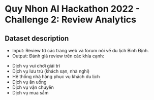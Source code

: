 # Quy Nhon AI Hackathon 2022 - Challenge 2: Review Analytics
## Dataset description
- Input: Review từ các trang web và forum nói về du lịch Bình Định.
- Output: Đánh giá review trên các khía cạnh:
+ Dịch vụ vui chơi giải trí
+ Dịch vụ lưu trú (khách sạn, nhà nghỉ)
+ Hệ thống nhà hàng phục vụ khách du lịch
+ Dịch vụ ăn uống
+ Dịch vụ vận chuyển
+ Dịch vụ mua sắm

